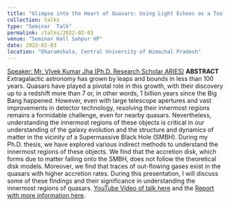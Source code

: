 ```yaml
---
title: "Glimpse into the Heart of Quasars: Using Light Echoes as a Tool"
collection: talks
type: "Seminar  Talk"
permalink: /talks/2022-02-03
venue: "Seminar Hall Sahpur HP"
date: 2022-02-03
location: "Dharamshala, Central University of Himachal Pradesh"
---
```


[Speaker: Mr. VIvek Kumar Jha (Ph.D. Research Scholar ARIES)](https://viveikjha.github.io)
**ABSTRACT** Extragalactic astronomy has grown by leaps and bounds in less than 100 years. Quasars have played a pivotal role in this growth, with their discovery up to a redshift more than 7 or, in other words, 1 billion years since the Big Bang happened. However, even with large telescope apertures and vast improvements in detector technology, resolving their innermost regions remains a formidable challenge, even for nearby quasars. Nevertheless, understanding the innermost regions of these objects is critical in our understanding of the galaxy evolution and the structure and dynamics of matter in the vicinity of a Supermassive Black Hole (SMBH). During my Ph.D. thesis, we have explored various indirect methods to understand the innermost regions of these objects. We find that the accretion disk, which forms due to matter falling onto the SMBH, does not follow the theoretical disk models. Moreover, we find that traces of out-flowing gases exist in the quasars with higher accretion rates. During this presentation, I will discuss some of these findings and their significance in understanding the innermost regions of quasars.
[YouTube Video of talk here](https://www.youtube.com/watch?v=20L3Hq_pNVc&t=3401s)  and the
[Report with more information  here](/files/report_2022-02-03.html).
